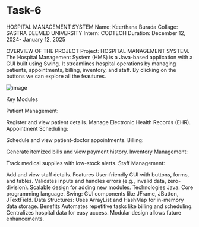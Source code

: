 # Task-6
HOSPITAL MANAGEMENT SYSTEM
Name: Keerthana Burada
Collage: SASTRA DEEMED UNIVERSITY
Intern: CODTECH
Duration: December 12, 2024- January 12, 2025

OVERVIEW OF THE PROJECT
Project: HOSPITAL MANAGEMENT SYSTEM.
The Hospital Management System (HMS) is a Java-based application with a GUI built using Swing. It streamlines hospital operations by managing patients, appointments, billing, inventory, and staff.
By clicking on the buttons we can explore all the feautures.

![image](https://github.com/user-attachments/assets/c3293d84-dd5f-4b5d-a9bd-53aec10a1995)


Key Modules

Patient Management:

Register and view patient details.
Manage Electronic Health Records (EHR).
Appointment Scheduling:

Schedule and view patient-doctor appointments.
Billing:

Generate itemized bills and view payment history.
Inventory Management:

Track medical supplies with low-stock alerts.
Staff Management:

Add and view staff details.
Features
User-friendly GUI with buttons, forms, and tables.
Validates inputs and handles errors (e.g., invalid data, zero-division).
Scalable design for adding new modules.
Technologies
Java: Core programming language.
Swing: GUI components like JFrame, JButton, JTextField.
Data Structures: Uses ArrayList and HashMap for in-memory data storage.
Benefits
Automates repetitive tasks like billing and scheduling.
Centralizes hospital data for easy access.
Modular design allows future enhancements.
